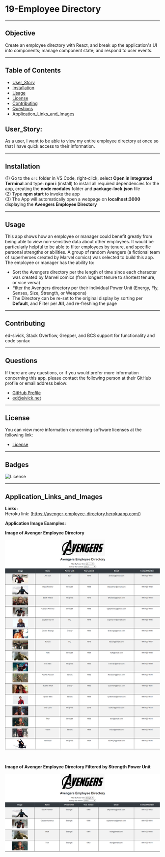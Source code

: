 # 19-Employee Directory
____
## Objective
Create an employee directory with React, and break up the application's UI into components; manage component state; and respond to user events.
____
## Table of Contents
* [User_Story](#user_story)
* [Installation](#installation)
* [Usage](#usage)
* [License](#license)
* [Contributing](#contributing)
* [Questions](#questions)
* [Application_Links_and_Images](#application_links_and_images)
## User_Story:
As a user, I want to be able to view my entire employee directory at once so that I have quick access to their information.
____
## Installation
(1) Go to the `src` folder in VS Code, right-click, select **Open in Integrated Terminal** and type: **npm i** (install) to install all required dependencies for the app, creating the **node modules** folder and **package-lock.json** file   
(2) Type **npm start** to invoke the app     
(3) The App will automatically open a webpage on **localhost:3000** displaying the **Avengers Employee Directory**   
_____
## Usage
This app shows how an employee or manager could benefit greatly from being able to view non-sensitive data about other employees. It would be particularly helpful to be able to filter employees by tenure, and specific personal strengths or abilities.  A group of random Avengers (a fictional team of superheroes created by Marvel comics) was selected to build this app.  The employee or manager has the ability to:   
- Sort the Avengers directory per the length of time since each character was created by Marvel comics (from longest tenure to shortest tenure, or vice versa)
- Filter the Avengers directory per their individual Power Unit (Energy, Fly, Senses, Size, Strength, or Weapons)   
- The Directory can be re-set to the original display by sorting per **Default**, and Filter per **All**, and re-freshing the page    
_____
## Contributing
ed-sivick, Stack Overflow, Grepper, and BCS support for functionality and code syntax
_____
## Questions
If there are any questions, or if you would prefer more information concerning this app,
please contact the following person at their GitHub profile or email address below:

* [GitHub Profile](https://github.com/ed-sivick)
* ed@sivick.net
_____
## License
You can view more information concerning software licenses at the following link:

* [License](https://opensource.org/licenses/MIT)
_____
## Badges
![License](https://img.shields.io/badge/License-MIT-blue.svg "License Badge")
_____
## Application_Links_and_Images  
**Links:**  
Heroku link: (https://avenger-employee-directory.herokuapp.com/)

**Application Image Examples:** 
<p><strong>Image of Avenger Employee Directory</strong></p>
<p align="left">
  <img src="public/images/employee-all1.png" width="800" title="Image of Avenger Employee Directory" alt="Image of Avenger Employee Directory">
  </p><br>
  
  <p><strong>Image of Avenger Employee Directory Filtered by Strength Power Unit</strong></p>
<p align="left">
  <img src="public/images/employee-strength_filter.png" width="800" title="Image of Avenger Employee Directory Filtered by Strength Power Unit" alt="Image of Avenger Employee Directory Filtered by Strength Power Unit">
  </p><br>